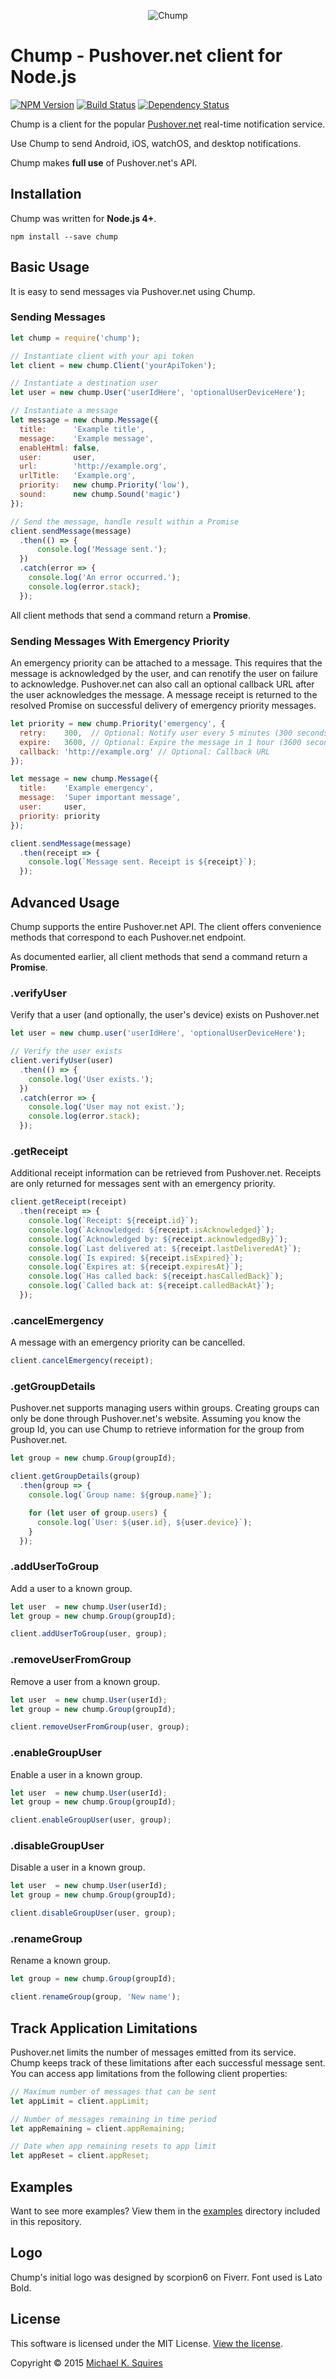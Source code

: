 <p align="center">
  <img src="https://cdn.rawgit.com/sqmk/chump/5c292306a220791bcd17d70eeb3f9b4d04e2bb51/media/logo.svg" alt="Chump" />
</p>

# Chump - Pushover.net client for Node.js

[![NPM Version](https://img.shields.io/npm/v/chump.svg?style=flat-square)](https://www.npmjs.com/package/chump)
[![Build Status](https://img.shields.io/travis/sqmk/chump/master.svg?style=flat-square)](https://travis-ci.org/sqmk/chump)
[![Dependency Status](https://img.shields.io/david/sqmk/chump.svg?style=flat-square)](https://david-dm.org/sqmk/chump)

Chump is a client for the popular [Pushover.net](https://pushover.net) real-time
notification service.

Use Chump to send Android, iOS, watchOS, and desktop notifications.

Chump makes **full use** of Pushover.net's API.

## Installation

Chump was written for **Node.js 4+**.

`npm install --save chump`

## Basic Usage

It is easy to send messages via Pushover.net using Chump.

### Sending Messages

```js
let chump = require('chump');

// Instantiate client with your api token
let client = new chump.Client('yourApiToken');

// Instantiate a destination user
let user = new chump.User('userIdHere', 'optionalUserDeviceHere');

// Instantiate a message
let message = new chump.Message({
  title:      'Example title',
  message:    'Example message',
  enableHtml: false,
  user:       user,
  url:        'http://example.org',
  urlTitle:   'Example.org',
  priority:   new chump.Priority('low'),
  sound:      new chump.Sound('magic')
});

// Send the message, handle result within a Promise
client.sendMessage(message)
  .then(() => {
	  console.log('Message sent.');
  })
  .catch(error => {
  	console.log('An error occurred.');
    console.log(error.stack);
  });
```

All client methods that send a command return a **Promise**.

### Sending Messages With Emergency Priority

An emergency priority can be attached to a message. This requires that the
message is acknowledged by the user, and can renotify the user on failure to
acknowledge. Pushover.net can also call an optional callback URL after the user
acknowledges the message. A message receipt is returned to the resolved Promise
on successful delivery of emergency priority messages.

```js
let priority = new chump.Priority('emergency', {
  retry:    300,  // Optional: Notify user every 5 minutes (300 seconds) until acknowledged
  expire:   3600, // Optional: Expire the message in 1 hour (3600 seconds)
  callback: 'http://example.org' // Optional: Callback URL
});

let message = new chump.Message({
  title:    'Example emergency',
  message:  'Super important message',
  user:     user,
  priority: priority
});

client.sendMessage(message)
  .then(receipt => {
    console.log(`Message sent. Receipt is ${receipt}`);
  });
```

## Advanced Usage

Chump supports the entire Pushover.net API. The client offers convenience methods
that correspond to each Pushover.net endpoint.

As documented earlier, all client methods that send a command return a **Promise**.

### .verifyUser

Verify that a user (and optionally, the user's device) exists on Pushover.net

```js
let user = new chump.user('userIdHere', 'optionalUserDeviceHere');

// Verify the user exists
client.verifyUser(user)
  .then(() => {
    console.log('User exists.');
  })
  .catch(error => {
    console.log('User may not exist.');
    console.log(error.stack);
  });
```

### .getReceipt

Additional receipt information can be retrieved from Pushover.net. Receipts are
only returned for messages sent with an emergency priority.

```js
client.getReceipt(receipt)
  .then(receipt => {
    console.log(`Receipt: ${receipt.id}`);
    console.log(`Acknowledged: ${receipt.isAcknowledged}`);
    console.log(`Acknowledged by: ${receipt.acknowledgedBy}`);
    console.log(`Last delivered at: ${receipt.lastDeliveredAt}`);
    console.log(`Is expired: ${receipt.isExpired}`);
    console.log(`Expires at: ${receipt.expiresAt}`);
    console.log(`Has called back: ${receipt.hasCalledBack}`);
    console.log(`Called back at: ${receipt.calledBackAt}`);
  });
```

### .cancelEmergency

A message with an emergency priority can be cancelled.

```js
client.cancelEmergency(receipt);
```

### .getGroupDetails

Pushover.net supports managing users within groups. Creating groups can only be
done through Pushover.net's website. Assuming you know the group Id, you can use
Chump to retrieve information for the group from Pushover.net.

```js
let group = new chump.Group(groupId);

client.getGroupDetails(group)
  .then(group => {
    console.log(`Group name: ${group.name}`);

    for (let user of group.users) {
      console.log(`User: ${user.id}, ${user.device}`);
    }
  });
```

### .addUserToGroup

Add a user to a known group.

```js
let user  = new chump.User(userId);
let group = new chump.Group(groupId);

client.addUserToGroup(user, group);
```

### .removeUserFromGroup

Remove a user from a known group.

```js
let user  = new chump.User(userId);
let group = new chump.Group(groupId);

client.removeUserFromGroup(user, group);
```

### .enableGroupUser

Enable a user in a known group.

```js
let user  = new chump.User(userId);
let group = new chump.Group(groupId);

client.enableGroupUser(user, group);
```

### .disableGroupUser

Disable a user in a known group.

```js
let user  = new chump.User(userId);
let group = new chump.Group(groupId);

client.disableGroupUser(user, group);
```

### .renameGroup

Rename a known group.

```js
let group = new chump.Group(groupId);

client.renameGroup(group, 'New name');
```

## Track Application Limitations

Pushover.net limits the number of messages emitted from its service. Chump keeps
track of these limitations after each successful message sent. You can access app
limitations from the following client properties:

```js
// Maximum number of messages that can be sent
let appLimit = client.appLimit;

// Number of messages remaining in time period
let appRemaining = client.appRemaining;

// Date when app remaining resets to app limit
let appReset = client.appReset;
```

## Examples

Want to see more examples? View them in the [examples](examples) directory included
in this repository.

## Logo

Chump's initial logo was designed by scorpion6 on Fiverr. Font used is Lato Bold.

## License

This software is licensed under the MIT License. [View the license](LICENSE).

Copyright © 2015 [Michael K. Squires](http://sqmk.com)
